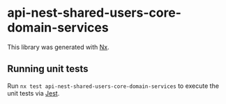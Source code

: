 # api-nest-shared-users-core-domain-services

This library was generated with [Nx](https://nx.dev).

## Running unit tests

Run `nx test api-nest-shared-users-core-domain-services` to execute the unit tests via [Jest](https://jestjs.io).
